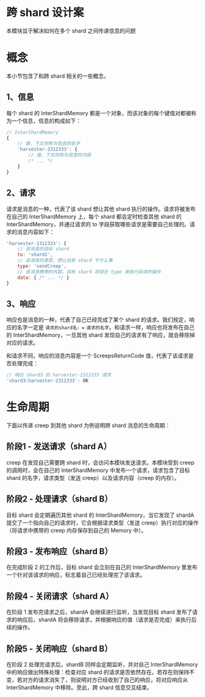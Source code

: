 # 跨 shard 设计案

本模块旨于解决如何在多个 shard 之间传递信息的问题

# 概念

本小节包含了和跨 shard 相关的一些概念。

## 1、信息

每个 shard 的 InterShardMemory 都是一个对象，而该对象的每个键值对都被称为一个信息，信息的构成如下：


```js
// InterShardMemory
{
    // 键，下文将称为信息的名字
    'harvester-2312333': {
        // 值，下文将称为信息的内容
        /* ... */
    }
}
```

## 2、请求

请求是消息的一种，代表了该 shard 想让其他 shard 执行的操作。请求将被发布在自己的 InterShardMemory 上，每个 shard 都会定时检查其他 shard 的 InterShardMemory，并通过请求的 to 字段获取哪些请求是需要自己处理的。请求的消息内容如下：

```js
'harvester-2312333': {
    // 该消息的目标 shard
    to: 'shard2',
    // 该消息的类型，想让目标 shard 干什么事
    type: 'sendCreep',
    // 该消息携带的内容，目标 shard 将结合 type 来执行具体的操作
    data: { /* ... */ }
}
```

## 3、响应

响应也是消息的一种，代表了自己已经完成了某个 shard 的请求。我们规定，响应的名字一定是 `请求的shard名:` + `请求的名字`。和请求一样，响应也将发布在自己的 InterShardMemory，一旦其他 shard 发现自己的请求有了响应，就会移除掉对应的请求。

和请求不同，响应的消息内容是一个 ScreepsReturnCode 值，代表了该请求是否处理完成：

```js
// 响应 shard3 的 harvester-2312333 请求
'shard3:harvester-2312333': OK
```

# 生命周期

下面以传递 creep 到其他 shard 为例说明跨 shard 消息的生命周期：

## 阶段1 - 发送请求（shard A）

creep 在发现自己需要跨 shard 时，会访问本模块发送请求。本模块受到 creep 的调用时，会在自己的 InterShardMemory 中发布一个请求，请求包含了目标 shard 的名字，请求类型（发送 creep）以及请求内容（creep 的内存）。

## 阶段2 - 处理请求（shard B）

目标 shard 会定期遍历其他 shard 的 InterShardMemory，当它发现了 shardA 提交了一个指向自己的请求时，它会根据请求类型（发送 creep）执行对应的操作（将请求中携带的 creep 内存保存到自己的 Memory 中）。

## 阶段3 - 发布响应（shard B）

在完成阶段 2 的工作后，目标 shard 会立刻在自己的 InterShardMemory 里发布一个针对该请求的响应，标志着自己已经处理完了该请求。

## 阶段4 - 关闭请求（shard A）

在阶段 1 发布完请求之后，shardA 会继续进行监听，当发现目标 shard 发布了请求的响应后，shardA 将会移除请求，并根据响应的值（请求是否完成）来执行后续的操作。

## 阶段5 - 关闭响应（shard B）

在阶段 2 处理完请求后，shardB 同样会定期监听，并对自己 InterShardMemory 中的响应做出特殊处理：检查对应 shard 的请求是否依然存在。若存在则保持不变，若对方的请求消失了，则说明对方已经收到了自己的响应，将对应响应从 InterShardMemory 中移除。至此，跨 shard 信息交互结束。